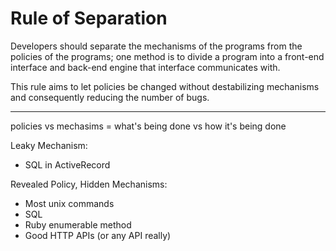 

# Rule of Separation

Developers should separate the mechanisms of the programs from the policies of the programs; one method is to divide a program into a front-end interface and back-end engine that interface communicates with.

This rule aims to let policies be changed without destabilizing mechanisms and consequently reducing the number of bugs.

---

policies vs mechasims = what's being done vs how it's being done

Leaky Mechanism:

* SQL in ActiveRecord

Revealed Policy, Hidden Mechanisms:

* Most unix commands
* SQL
* Ruby enumerable method
* Good HTTP APIs (or any API really)
